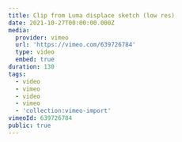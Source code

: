 ```yaml
---
title: Clip from Luma displace sketch (low res)
date: 2021-10-27T00:00:00.000Z
media:
  provider: vimeo
  url: 'https://vimeo.com/639726784'
  type: video
  embed: true
duration: 130
tags:
  - video
  - vimeo
  - video
  - vimeo
  - 'collection:vimeo-import'
vimeoId: 639726784
public: true
---
```

<!-- Vimeo video: Clip from Luma displace sketch (low res) -->
<!-- Duration: 2:10 -->
<!-- Created: 2021-10-27 -->

<ClientOnly>
  <WorkbookViewer />
</ClientOnly>

<script setup>
import WorkbookViewer from "../../.vitepress/theme/components/workbook/WorkbookViewer.vue";
</script>
